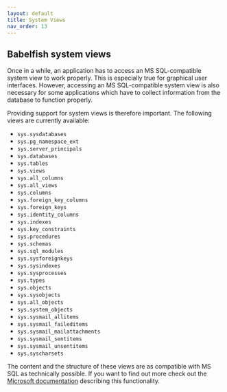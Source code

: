 ```yaml
---
layout: default
title: System Views
nav_order: 13
---
```


## Babelfish system views 

Once in a while, an application has to access an MS SQL-compatible system view to
work properly. This is especially true for graphical user interfaces. However,
accessing an MS SQL-compatible system view is also necessary for some applications 
which have to collect information from the database to function properly.

Providing support for system views is therefore important. The following views
are currently available:

- `sys.sysdatabases`
- `sys.pg_namespace_ext `
- `sys.server_principals`
- `sys.databases`
- `sys.tables `
- `sys.views `
- `sys.all_columns`
- `sys.all_views `
- `sys.columns `
- `sys.foreign_key_columns`
- `sys.foreign_keys `
- `sys.identity_columns `
- `sys.indexes `
- `sys.key_constraints `
- `sys.procedures`
- `sys.schemas `
- `sys.sql_modules`
- `sys.sysforeignkeys `
- `sys.sysindexes `
- `sys.sysprocesses `
- `sys.types `
- `sys.objects `
- `sys.sysobjects `
- `sys.all_objects `
- `sys.system_objects `
- `sys.sysmail_allitems`
- `sys.sysmail_faileditems`
- `sys.sysmail_mailattachments`
- `sys.sysmail_sentitems`
- `sys.sysmail_unsentitems`
- `sys.syscharsets`

The content and the structure of these views are as compatible with MS SQL as
technically possible. If you want to find out more check out the [Microsoft
documentation](https://docs.microsoft.com/en-us/sql/relational-databases/system-catalog-views/object-catalog-views-transact-sql?view=sql-server-ver15)
describing this functionality.
